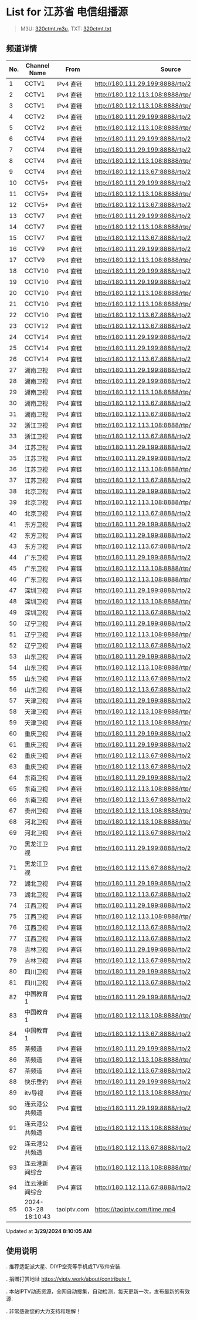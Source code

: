 # List for **江苏省 电信组播源**

> M3U: [320ctmt.m3u](/320ctmt.m3u), TXT: [320ctmt.txt](/txt/320ctmt.txt)

## 频道详情

| No. | Channel Name | From | Source |
| --- | ------------ | ---- | ------ |
| 1 | CCTV1 | IPv4 直链 | <http://180.111.29.199:8888/rtp/239.49.8.129:6000> |
| 2 | CCTV1 | IPv4 直链 | <http://180.112.113.108:8888/rtp/239.49.8.129:6000> |
| 3 | CCTV1 | IPv4 直链 | <http://180.112.113.108:8888/rtp/239.49.8.19:9614> |
| 4 | CCTV2 | IPv4 直链 | <http://180.111.29.199:8888/rtp/239.49.8.50:9802> |
| 5 | CCTV2 | IPv4 直链 | <http://180.112.113.108:8888/rtp/239.49.8.130:6000> |
| 6 | CCTV4 | IPv4 直链 | <http://180.111.29.199:8888/rtp/239.49.8.131:6000> |
| 7 | CCTV4 | IPv4 直链 | <http://180.111.29.199:8888/rtp/239.49.8.51:9806> |
| 8 | CCTV4 | IPv4 直链 | <http://180.112.113.108:8888/rtp/239.49.8.51:9806> |
| 9 | CCTV4 | IPv4 直链 | <http://180.112.113.67:8888/rtp/239.49.8.51:9806> |
| 10 | CCTV5+ | IPv4 直链 | <http://180.111.29.199:8888/rtp/239.49.8.18:9610> |
| 11 | CCTV5+ | IPv4 直链 | <http://180.112.113.108:8888/rtp/239.49.8.18:9610> |
| 12 | CCTV5+ | IPv4 直链 | <http://180.112.113.67:8888/rtp/239.49.8.18:9610> |
| 13 | CCTV7 | IPv4 直链 | <http://180.111.29.199:8888/rtp/239.49.8.132:6000> |
| 14 | CCTV7 | IPv4 直链 | <http://180.112.113.108:8888/rtp/239.49.8.52:9810> |
| 15 | CCTV7 | IPv4 直链 | <http://180.112.113.67:8888/rtp/239.49.8.132:6000> |
| 16 | CCTV9 | IPv4 直链 | <http://180.111.29.199:8888/rtp/239.49.8.53:9814> |
| 17 | CCTV9 | IPv4 直链 | <http://180.112.113.108:8888/rtp/239.49.8.53:9814> |
| 18 | CCTV10 | IPv4 直链 | <http://180.111.29.199:8888/rtp/239.49.8.134:6000> |
| 19 | CCTV10 | IPv4 直链 | <http://180.111.29.199:8888/rtp/239.49.8.54:9818> |
| 20 | CCTV10 | IPv4 直链 | <http://180.112.113.108:8888/rtp/239.49.8.134:6000> |
| 21 | CCTV10 | IPv4 直链 | <http://180.112.113.108:8888/rtp/239.49.8.54:9818> |
| 22 | CCTV10 | IPv4 直链 | <http://180.112.113.67:8888/rtp/239.49.8.134:6000> |
| 23 | CCTV12 | IPv4 直链 | <http://180.112.113.67:8888/rtp/239.49.8.135:6000> |
| 24 | CCTV14 | IPv4 直链 | <http://180.111.29.199:8888/rtp/239.49.8.136:6000> |
| 25 | CCTV14 | IPv4 直链 | <http://180.111.29.199:8888/rtp/239.49.8.56:9826> |
| 26 | CCTV14 | IPv4 直链 | <http://180.112.113.67:8888/rtp/239.49.8.56:9826> |
| 27 | 湖南卫视 | IPv4 直链 | <http://180.111.29.199:8888/rtp/239.49.8.12:9418> |
| 28 | 湖南卫视 | IPv4 直链 | <http://180.111.29.199:8888/rtp/239.49.8.142:6000> |
| 29 | 湖南卫视 | IPv4 直链 | <http://180.112.113.108:8888/rtp/239.49.8.142:6000> |
| 30 | 湖南卫视 | IPv4 直链 | <http://180.112.113.67:8888/rtp/239.49.8.12:9418> |
| 31 | 湖南卫视 | IPv4 直链 | <http://180.112.113.67:8888/rtp/239.49.8.142:6000> |
| 32 | 浙江卫视 | IPv4 直链 | <http://180.112.113.108:8888/rtp/239.49.8.20:9618> |
| 33 | 浙江卫视 | IPv4 直链 | <http://180.112.113.67:8888/rtp/239.49.8.20:9618> |
| 34 | 江苏卫视 | IPv4 直链 | <http://180.111.29.199:8888/rtp/239.49.0.126:8000> |
| 35 | 江苏卫视 | IPv4 直链 | <http://180.111.29.199:8888/rtp/239.49.8.16:9602> |
| 36 | 江苏卫视 | IPv4 直链 | <http://180.112.113.108:8888/rtp/239.49.0.126:8000> |
| 37 | 江苏卫视 | IPv4 直链 | <http://180.112.113.67:8888/rtp/239.49.8.138:6000> |
| 38 | 北京卫视 | IPv4 直链 | <http://180.111.29.199:8888/rtp/239.49.8.11:9414> |
| 39 | 北京卫视 | IPv4 直链 | <http://180.112.113.108:8888/rtp/239.49.8.141:6000> |
| 40 | 北京卫视 | IPv4 直链 | <http://180.112.113.67:8888/rtp/239.49.8.141:6000> |
| 41 | 东方卫视 | IPv4 直链 | <http://180.111.29.199:8888/rtp/239.49.8.140:6000> |
| 42 | 东方卫视 | IPv4 直链 | <http://180.111.29.199:8888/rtp/239.49.8.17:9606> |
| 43 | 东方卫视 | IPv4 直链 | <http://180.112.113.67:8888/rtp/239.49.8.17:9606> |
| 44 | 广东卫视 | IPv4 直链 | <http://180.111.29.199:8888/rtp/239.49.8.143:6000> |
| 45 | 广东卫视 | IPv4 直链 | <http://180.112.113.108:8888/rtp/239.49.8.13:9422> |
| 46 | 广东卫视 | IPv4 直链 | <http://180.112.113.108:8888/rtp/239.49.8.143:6000> |
| 47 | 深圳卫视 | IPv4 直链 | <http://180.111.29.199:8888/rtp/239.49.8.15:9430> |
| 48 | 深圳卫视 | IPv4 直链 | <http://180.112.113.108:8888/rtp/239.49.8.145:6000> |
| 49 | 深圳卫视 | IPv4 直链 | <http://180.112.113.67:8888/rtp/239.49.8.15:9430> |
| 50 | 辽宁卫视 | IPv4 直链 | <http://180.111.29.199:8888/rtp/239.49.8.48:8000> |
| 51 | 辽宁卫视 | IPv4 直链 | <http://180.112.113.108:8888/rtp/239.49.8.48:8000> |
| 52 | 辽宁卫视 | IPv4 直链 | <http://180.112.113.67:8888/rtp/239.49.8.48:8000> |
| 53 | 山东卫视 | IPv4 直链 | <http://180.111.29.199:8888/rtp/239.49.8.146:6000> |
| 54 | 山东卫视 | IPv4 直链 | <http://180.112.113.108:8888/rtp/239.49.8.7:9306> |
| 55 | 山东卫视 | IPv4 直链 | <http://180.112.113.67:8888/rtp/239.49.8.146:6000> |
| 56 | 山东卫视 | IPv4 直链 | <http://180.112.113.67:8888/rtp/239.49.8.7:9306> |
| 57 | 天津卫视 | IPv4 直链 | <http://180.111.29.199:8888/rtp/239.49.8.148:6000> |
| 58 | 天津卫视 | IPv4 直链 | <http://180.112.113.108:8888/rtp/239.49.8.148:6000> |
| 59 | 天津卫视 | IPv4 直链 | <http://180.112.113.108:8888/rtp/239.49.8.35:8620> |
| 60 | 重庆卫视 | IPv4 直链 | <http://180.111.29.199:8888/rtp/239.49.8.149:6000> |
| 61 | 重庆卫视 | IPv4 直链 | <http://180.111.29.199:8888/rtp/239.49.8.57:9830> |
| 62 | 重庆卫视 | IPv4 直链 | <http://180.112.113.67:8888/rtp/239.49.8.149:6000> |
| 63 | 重庆卫视 | IPv4 直链 | <http://180.112.113.67:8888/rtp/239.49.8.57:9830> |
| 64 | 东南卫视 | IPv4 直链 | <http://180.111.29.199:8888/rtp/239.49.8.112:8000> |
| 65 | 东南卫视 | IPv4 直链 | <http://180.112.113.108:8888/rtp/239.49.8.112:8000> |
| 66 | 东南卫视 | IPv4 直链 | <http://180.112.113.67:8888/rtp/239.49.8.112:8000> |
| 67 | 贵州卫视 | IPv4 直链 | <http://180.112.113.108:8888/rtp/239.49.8.49:8000> |
| 68 | 河北卫视 | IPv4 直链 | <http://180.112.113.108:8888/rtp/239.49.8.114:8000> |
| 69 | 河北卫视 | IPv4 直链 | <http://180.112.113.67:8888/rtp/239.49.8.188:6000> |
| 70 | 黑龙江卫视 | IPv4 直链 | <http://180.111.29.199:8888/rtp/239.49.8.144:6000> |
| 71 | 黑龙江卫视 | IPv4 直链 | <http://180.112.113.67:8888/rtp/239.49.8.144:6000> |
| 72 | 湖北卫视 | IPv4 直链 | <http://180.111.29.199:8888/rtp/239.49.8.8:9632> |
| 73 | 湖北卫视 | IPv4 直链 | <http://180.112.113.67:8888/rtp/239.49.8.147:6000> |
| 74 | 江西卫视 | IPv4 直链 | <http://180.111.29.199:8888/rtp/239.49.8.185:6000> |
| 75 | 江西卫视 | IPv4 直链 | <http://180.112.113.108:8888/rtp/239.49.8.185:6000> |
| 76 | 江西卫视 | IPv4 直链 | <http://180.112.113.67:8888/rtp/239.49.8.111:8000> |
| 77 | 江西卫视 | IPv4 直链 | <http://180.112.113.67:8888/rtp/239.49.8.185:6000> |
| 78 | 吉林卫视 | IPv4 直链 | <http://180.111.29.199:8888/rtp/239.49.8.113:8000> |
| 79 | 吉林卫视 | IPv4 直链 | <http://180.112.113.67:8888/rtp/239.49.8.113:8000> |
| 80 | 四川卫视 | IPv4 直链 | <http://180.111.29.199:8888/rtp/239.49.8.110:8000> |
| 81 | 四川卫视 | IPv4 直链 | <http://180.112.113.67:8888/rtp/239.49.8.110:8000> |
| 82 | 中国教育1 | IPv4 直链 | <http://180.111.29.199:8888/rtp/239.49.8.115:8000> |
| 83 | 中国教育1 | IPv4 直链 | <http://180.112.113.108:8888/rtp/239.49.8.115:8000> |
| 84 | 中国教育1 | IPv4 直链 | <http://180.112.113.67:8888/rtp/239.49.8.115:8000> |
| 85 | 茶频道 | IPv4 直链 | <http://180.111.29.199:8888/rtp/239.49.0.146:8000> |
| 86 | 茶频道 | IPv4 直链 | <http://180.112.113.108:8888/rtp/239.49.0.146:8000> |
| 87 | 茶频道 | IPv4 直链 | <http://180.112.113.67:8888/rtp/239.49.0.146:8000> |
| 88 | 快乐垂钓 | IPv4 直链 | <http://180.111.29.199:8888/rtp/239.49.0.114:8000> |
| 89 | itv导视 | IPv4 直链 | <http://180.112.113.108:8888/rtp/239.49.8.34:8612> |
| 90 | 连云港公共频道 | IPv4 直链 | <http://180.111.29.199:8888/rtp/239.49.0.188:8000> |
| 91 | 连云港公共频道 | IPv4 直链 | <http://180.112.113.108:8888/rtp/239.49.0.188:8000> |
| 92 | 连云港公共频道 | IPv4 直链 | <http://180.112.113.67:8888/rtp/239.49.0.188:8000> |
| 93 | 连云港新闻综合 | IPv4 直链 | <http://180.112.113.108:8888/rtp/239.49.0.186:8000> |
| 94 | 连云港新闻综合 | IPv4 直链 | <http://180.112.113.67:8888/rtp/239.49.0.186:8000> |
| 95 | 2024-03-28 18:10:43 | taoiptv.com | <https://taoiptv.com/time.mp4> |

Updated at **3/29/2024 8:10:05 AM**

## 使用说明

. 推荐适配派大星、DIYP空壳等手机或TV软件安装.

. 捐赠打赏地址 https://viptv.work/about/contribute！

. 本站IPTV动态资源，全网自动搜集，自动检测，每天更新一次，发布最新的有效源.

. 非常感谢您的大力支持和理解！